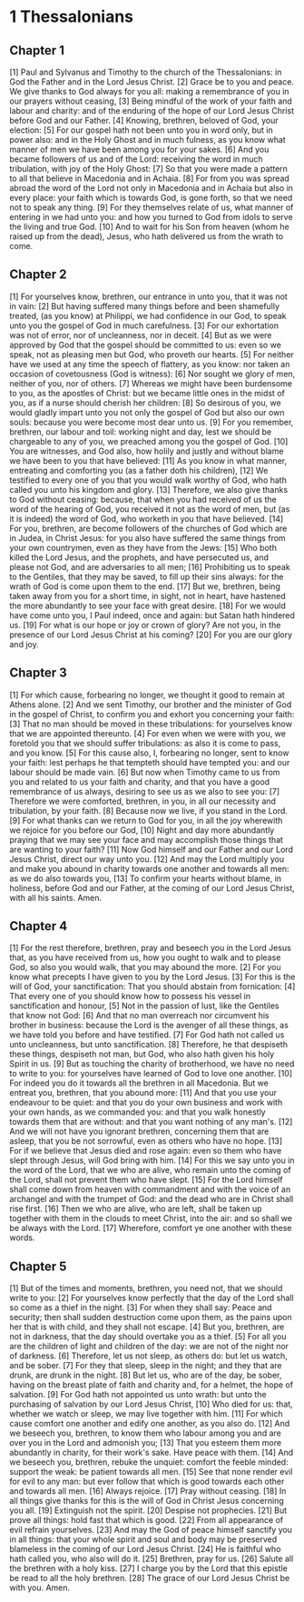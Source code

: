 # 1 Thessalonians

## Chapter 1 <!-- scripture:1 -->

[1] Paul and Sylvanus and Timothy to the church of the Thessalonians: in God the Father and in the Lord Jesus Christ.
[2] Grace be to you and peace. We give thanks to God always for you all: making a remembrance of you in our prayers without ceasing,
[3] Being mindful of the work of your faith and labour and charity: and of the enduring of the hope of our Lord Jesus Christ before God and our Father.
[4] Knowing, brethren, beloved of God, your election:
[5] For our gospel hath not been unto you in word only, but in power also: and in the Holy Ghost and in much fulness, as you know what manner of men we have been among you for your sakes.
[6] And you became followers of us and of the Lord: receiving the word in much tribulation, with joy of the Holy Ghost:
[7] So that you were made a pattern to all that believe in Macedonia and in Achaia.
[8] For from you was spread abroad the word of the Lord not only in Macedonia and in Achaia but also in every place: your faith which is towards God, is gone forth, so that we need not to speak any thing.
[9] For they themselves relate of us, what manner of entering in we had unto you: and how you turned to God from idols to serve the living and true God.
[10] And to wait for his Son from heaven (whom he raised up from the dead), Jesus, who hath delivered us from the wrath to come.

## Chapter 2 <!-- scripture:2 -->

[1] For yourselves know, brethren, our entrance in unto you, that it was not in vain:
[2] But having suffered many things before and been shamefully treated, (as you know) at Philippi, we had confidence in our God, to speak unto you the gospel of God in much carefulness.
[3] For our exhortation was not of error, nor of uncleanness, nor in deceit.
[4] But as we were approved by God that the gospel should be committed to us: even so we speak, not as pleasing men but God, who proveth our hearts.
[5] For neither have we used at any time the speech of flattery, as you know: nor taken an occasion of covetousness (God is witness):
[6] Nor sought we glory of men, neither of you, nor of others.
[7] Whereas we might have been burdensome to you, as the apostles of Christ: but we became little ones in the midst of you, as if a nurse should cherish her children:
[8] So desirous of you, we would gladly impart unto you not only the gospel of God but also our own souls: because you were become most dear unto us.
[9] For you remember, brethren, our labour and toil: working night and day, lest we should be chargeable to any of you, we preached among you the gospel of God.
[10] You are witnesses, and God also, how holily and justly and without blame we have been to you that have believed:
[11] As you know in what manner, entreating and comforting you (as a father doth his children),
[12] We testified to every one of you that you would walk worthy of God, who hath called you unto his kingdom and glory.
[13] Therefore, we also give thanks to God without ceasing: because, that when you had received of us the word of the hearing of God, you received it not as the word of men, but (as it is indeed) the word of God, who worketh in you that have believed.
[14] For you, brethren, are become followers of the churches of God which are in Judea, in Christ Jesus: for you also have suffered the same things from your own countrymen, even as they have from the Jews:
[15] Who both killed the Lord Jesus, and the prophets, and have persecuted us, and please not God, and are adversaries to all men;
[16] Prohibiting us to speak to the Gentiles, that they may be saved, to fill up their sins always: for the wrath of God is come upon them to the end.
[17] But we, brethren, being taken away from you for a short time, in sight, not in heart, have hastened the more abundantly to see your face with great desire.
[18] For we would have come unto you, I Paul indeed, once and again: but Satan hath hindered us.
[19] For what is our hope or joy or crown of glory? Are not you, in the presence of our Lord Jesus Christ at his coming?
[20] For you are our glory and joy.

## Chapter 3 <!-- scripture:3 -->

[1] For which cause, forbearing no longer, we thought it good to remain at Athens alone.
[2] And we sent Timothy, our brother and the minister of God in the gospel of Christ, to confirm you and exhort you concerning your faith:
[3] That no man should be moved in these tribulations: for yourselves know that we are appointed thereunto.
[4] For even when we were with you, we foretold you that we should suffer tribulations: as also it is come to pass, and you know.
[5] For this cause also, I, forbearing no longer, sent to know your faith: lest perhaps he that tempteth should have tempted you: and our labour should be made vain.
[6] But now when Timothy came to us from you and related to us your faith and charity, and that you have a good remembrance of us always, desiring to see us as we also to see you:
[7] Therefore we were comforted, brethren, in you, in all our necessity and tribulation, by your faith.
[8] Because now we live, if you stand in the Lord.
[9] For what thanks can we return to God for you, in all the joy wherewith we rejoice for you before our God,
[10] Night and day more abundantly praying that we may see your face and may accomplish those things that are wanting to your faith?
[11] Now God himself and our Father and our Lord Jesus Christ, direct our way unto you.
[12] And may the Lord multiply you and make you abound in charity towards one another and towards all men: as we do also towards you,
[13] To confirm your hearts without blame, in holiness, before God and our Father, at the coming of our Lord Jesus Christ, with all his saints. Amen.

## Chapter 4 <!-- scripture:4 -->

[1] For the rest therefore, brethren, pray and beseech you in the Lord Jesus that, as you have received from us, how you ought to walk and to please God, so also you would walk, that you may abound the more.
[2] For you know what precepts I have given to you by the Lord Jesus.
[3] For this is the will of God, your sanctification: That you should abstain from fornication:
[4] That every one of you should know how to possess his vessel in sanctification and honour,
[5] Not in the passion of lust, like the Gentiles that know not God:
[6] And that no man overreach nor circumvent his brother in business: because the Lord is the avenger of all these things, as we have told you before and have testified.
[7] For God hath not called us unto uncleanness, but unto sanctification.
[8] Therefore, he that despiseth these things, despiseth not man, but God, who also hath given his holy Spirit in us.
[9] But as touching the charity of brotherhood, we have no need to write to you: for yourselves have learned of God to love one another.
[10] For indeed you do it towards all the brethren in all Macedonia. But we entreat you, brethren, that you abound more:
[11] And that you use your endeavour to be quiet: and that you do your own business and work with your own hands, as we commanded you: and that you walk honestly towards them that are without: and that you want nothing of any man's.
[12] And we will not have you ignorant brethren, concerning them that are asleep, that you be not sorrowful, even as others who have no hope.
[13] For if we believe that Jesus died and rose again: even so them who have slept through Jesus, will God bring with him.
[14] For this we say unto you in the word of the Lord, that we who are alive, who remain unto the coming of the Lord, shall not prevent them who have slept.
[15] For the Lord himself shall come down from heaven with commandment and with the voice of an archangel and with the trumpet of God: and the dead who are in Christ shall rise first.
[16] Then we who are alive, who are left, shall be taken up together with them in the clouds to meet Christ, into the air: and so shall we be always with the Lord.
[17] Wherefore, comfort ye one another with these words.

## Chapter 5 <!-- scripture:5 -->

[1] But of the times and moments, brethren, you need not, that we should write to you:
[2] For yourselves know perfectly that the day of the Lord shall so come as a thief in the night.
[3] For when they shall say: Peace and security; then shall sudden destruction come upon them, as the pains upon her that is with child, and they shall not escape.
[4] But you, brethren, are not in darkness, that the day should overtake you as a thief.
[5] For all you are the children of light and children of the day: we are not of the night nor of darkness.
[6] Therefore, let us not sleep, as others do: but let us watch, and be sober.
[7] For they that sleep, sleep in the night; and they that are drunk, are drunk in the night.
[8] But let us, who are of the day, be sober, having on the breast plate of faith and charity and, for a helmet, the hope of salvation.
[9] For God hath not appointed us unto wrath: but unto the purchasing of salvation by our Lord Jesus Christ,
[10] Who died for us: that, whether we watch or sleep, we may live together with him.
[11] For which cause comfort one another and edify one another, as you also do.
[12] And we beseech you, brethren, to know them who labour among you and are over you in the Lord and admonish you;
[13] That you esteem them more abundantly in charity, for their work's sake. Have peace with them.
[14] And we beseech you, brethren, rebuke the unquiet: comfort the feeble minded: support the weak: be patient towards all men.
[15] See that none render evil for evil to any man: but ever follow that which is good towards each other and towards all men.
[16] Always rejoice.
[17] Pray without ceasing.
[18] In all things give thanks for this is the will of God in Christ Jesus concerning you all.
[19] Extinguish not the spirit.
[20] Despise not prophecies.
[21] But prove all things: hold fast that which is good.
[22] From all appearance of evil refrain yourselves.
[23] And may the God of peace himself sanctify you in all things: that your whole spirit and soul and body may be preserved blameless in the coming of our Lord Jesus Christ.
[24] He is faithful who hath called you, who also will do it.
[25] Brethren, pray for us.
[26] Salute all the brethren with a holy kiss.
[27] I charge you by the Lord that this epistle be read to all the holy brethren.
[28] The grace of our Lord Jesus Christ be with you. Amen.